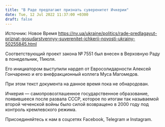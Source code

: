 ```yaml
---
title: "В Раде предлагают признать суверенитет Ичкерии"
date: Tue, 12 Jul 2022 11:37:00 +0300
draft: false
---
```

Источник: Новое Время https://nv.ua/ukraine/politics/rade-predlagayut-priznat-gosudarstvennyy-suverenitet-ichkerii-novosti-ukrainy-50255845.html


Соответствующий проект закона № 7551 был внесен в Верховную Раду в понедельник, 11июля.

Его инициатором выступили нардеп от Евросолидарности Алексей Гончаренко и его внефракционный коллега Муса Магомедов. 

При этом текст документа на данное время пока не обнародован.

Ичкерия — самопровозглашенное государственное образование, появившееся после развала СССР, которое по итогам так называемой второй чеченской войны было силой возвращено в 2000 году под контроль кремлевского режима.

Присоединяйтесь к нам в соцсетях Facebook, Telegram и Instagram.
